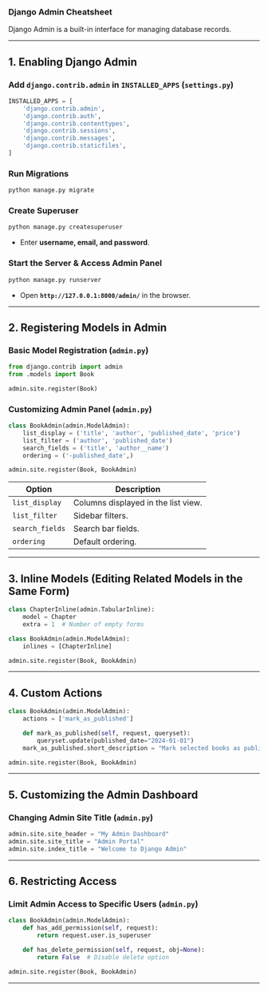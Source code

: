 ### **Django Admin Cheatsheet**  

Django Admin is a built-in interface for managing database records.  

---

## **1. Enabling Django Admin**  

### **Add `django.contrib.admin` in `INSTALLED_APPS` (`settings.py`)**  
```python
INSTALLED_APPS = [
    'django.contrib.admin',
    'django.contrib.auth',
    'django.contrib.contenttypes',
    'django.contrib.sessions',
    'django.contrib.messages',
    'django.contrib.staticfiles',
]
```

### **Run Migrations**  
```sh
python manage.py migrate
```

### **Create Superuser**  
```sh
python manage.py createsuperuser
```
- Enter **username, email, and password**.

### **Start the Server & Access Admin Panel**  
```sh
python manage.py runserver
```
- Open **`http://127.0.0.1:8000/admin/`** in the browser.

---

## **2. Registering Models in Admin**  

### **Basic Model Registration (`admin.py`)**  
```python
from django.contrib import admin
from .models import Book

admin.site.register(Book)
```

### **Customizing Admin Panel (`admin.py`)**  
```python
class BookAdmin(admin.ModelAdmin):
    list_display = ('title', 'author', 'published_date', 'price')
    list_filter = ('author', 'published_date')
    search_fields = ('title', 'author__name')
    ordering = ('-published_date',)

admin.site.register(Book, BookAdmin)
```

| **Option** | **Description** |
|------------|----------------|
| `list_display` | Columns displayed in the list view. |
| `list_filter` | Sidebar filters. |
| `search_fields` | Search bar fields. |
| `ordering` | Default ordering. |

---

## **3. Inline Models** (Editing Related Models in the Same Form)  
```python
class ChapterInline(admin.TabularInline):
    model = Chapter
    extra = 1  # Number of empty forms

class BookAdmin(admin.ModelAdmin):
    inlines = [ChapterInline]

admin.site.register(Book, BookAdmin)
```

---

## **4. Custom Actions**  
```python
class BookAdmin(admin.ModelAdmin):
    actions = ['mark_as_published']

    def mark_as_published(self, request, queryset):
        queryset.update(published_date="2024-01-01")
    mark_as_published.short_description = "Mark selected books as published"

admin.site.register(Book, BookAdmin)
```

---

## **5. Customizing the Admin Dashboard**  

### **Changing Admin Site Title (`admin.py`)**  
```python
admin.site.site_header = "My Admin Dashboard"
admin.site.site_title = "Admin Portal"
admin.site.index_title = "Welcome to Django Admin"
```

---

## **6. Restricting Access**  

### **Limit Admin Access to Specific Users (`admin.py`)**  
```python
class BookAdmin(admin.ModelAdmin):
    def has_add_permission(self, request):
        return request.user.is_superuser

    def has_delete_permission(self, request, obj=None):
        return False  # Disable delete option

admin.site.register(Book, BookAdmin)
```

---
